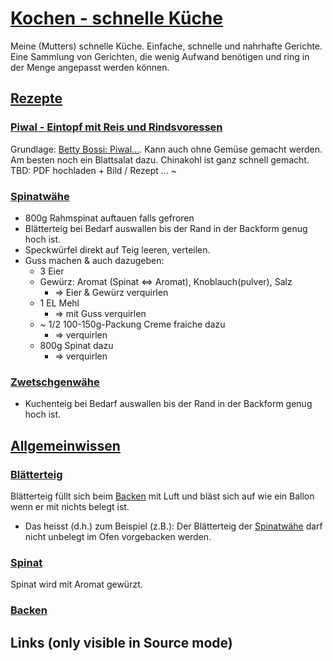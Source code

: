 # [Kochen - schnelle Küche]
Meine (Mutters) schnelle Küche. Einfache, schnelle und nahrhafte Gerichte. Eine Sammlung von Gerichten, die wenig Aufwand benötigen und ring in der Menge angepasst werden können.

## [Rezepte]

### [Piwal - Eintopf mit Reis und Rindsvoressen]([Piwal])
Grundlage: [Betty Bossi: Piwal...](https://ww2.bettybossi.ch/de/Rezept/ShowRezept/BB_BBZF110615_0010A-40-de?title=Reispfanne&list=c%3d%26f%3d-pilaw&ps=6). Kann auch ohne Gemüse gemacht werden. Am besten noch ein Blattsalat dazu. Chinakohl ist ganz schnell gemacht.  
TBD: PDF hochladen + Bild / Rezept ... ~

### [Spinatwähe]

- 800g Rahmspinat auftauen falls gefroren
- Blätterteig bei Bedarf auswallen bis der Rand in der Backform genug hoch ist.
- Speckwürfel direkt auf Teig leeren, verteilen.
- Guss machen & auch dazugeben:
  - 3 Eier
  - Gewürz: Aromat (Spinat <=> Aromat), Knoblauch(pulver), Salz
    - => Eier & Gewürz verquirlen
  - 1 EL Mehl
    - => mit Guss verquirlen
  - ~ 1/2 100-150g-Packung Creme fraiche dazu
    - => verquirlen
  - 800g Spinat dazu
    - => verquirlen

### [Zwetschgenwähe]

- Kuchenteig bei Bedarf auswallen bis der Rand in der Backform genug hoch ist.

## [Allgemeinwissen]

### [Blätterteig]
Blätterteig füllt sich beim [Backen] mit Luft und bläst sich auf wie ein Ballon wenn er mit nichts belegt ist.  
- Das heisst (d.h.) zum Beispiel (z.B.): Der Blätterteig der [Spinatwähe] darf nicht unbelegt im Ofen vorgebacken werden.

### [Spinat]
Spinat wird mit Aromat gewürzt.

### [Backen]


## Links (only visible in Source mode)


[Kochen - schnelle Küche]: https://github.com/radRoy/Kochen/tree/master?tab=readme-ov-file#kochen---schnelle-k%C3%BCche
[Rezepte]:                 https://github.com/radRoy/Kochen/tree/master?tab=readme-ov-file#Rezepte
[Spinatwähe]:              https://github.com/radRoy/Kochen/tree/master?tab=readme-ov-file#spinatw%C3%A4he
[Zwetschgenwähe]:          https://github.com/radRoy/Kochen/tree/master?tab=readme-ov-file#zwetschgenw%C3%A4he
[Piwal]:                   https://github.com/radRoy/Kochen/tree/master?tab=readme-ov-file#piwal---eintopf-mit-reis-und-rindsvoressen
[Allgemeinwissen]:         https://github.com/radRoy/Kochen/tree/master?tab=readme-ov-file#Allgemeinwissen
[Blätterteig]:             https://github.com/radRoy/Kochen/tree/master?tab=readme-ov-file#Bl%C3%A4tterteig
[Spinat]:                  https://github.com/radRoy/Kochen/tree/master?tab=readme-ov-file#Spinat
[Backen]:                  https://github.com/radRoy/Kochen/tree/master?tab=readme-ov-file#Backent
